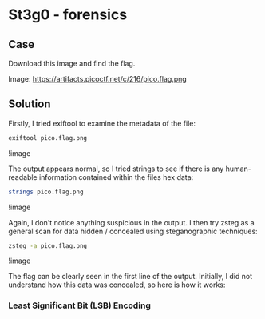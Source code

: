 # St3g0 - forensics

## Case

Download this image and find the flag.

Image: https://artifacts.picoctf.net/c/216/pico.flag.png

## Solution

Firstly, I tried exiftool to examine the metadata of the file:

```bash
exiftool pico.flag.png
```

!image

The output appears normal, so I tried strings to see if there is any human-readable information contained within the files hex data:

```bash 
strings pico.flag.png
```

!image

Again, I don't notice anything suspicious in the output. I then try zsteg as a general scan for data hidden / concealed using steganographic techniques:

```bash
zsteg -a pico.flag.png
```

!image

The flag can be clearly seen in the first line of the output. Initially, I did not understand how this data was concealed, so here is how it works:

### Least Significant Bit (LSB) Encoding